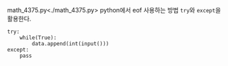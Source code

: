 math_4375.py<./math_4375.py>
python에서 eof 사용하는 방법
`try`와 `except`을 활용한다.
~~~
try:
    while(True):
        data.append(int(input()))
except:
    pass
~~~